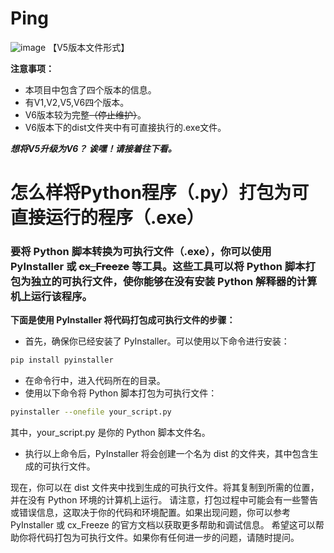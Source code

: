 # Ping
![image](https://github.com/YHQ0214/Ping/assets/109493302/5e07698e-e09d-49f1-a7e1-3eaffa355b04)  <a>【V5版本文件形式】</a>

**注意事项：**

- 本项目中包含了四个版本的信息。
- 有V1,V2,V5,V6四个版本。
- V6版本较为完整<s>（停止维护）</s>。
- V6版本下的dist文件夹中有可直接执行的.exe文件。

*****想将V5升级为V6？     诶嘿！请接着往下看。*****

# 怎么样将Python程序（.py）打包为可直接运行的程序（.exe）

### 要将 Python 脚本转换为可执行文件（.exe），你可以使用 PyInstaller 或 <s>cx_Freeze</s> 等工具。这些工具可以将 Python 脚本打包为独立的可执行文件，使你能够在没有安装 Python 解释器的计算机上运行该程序。

**下面是使用 PyInstaller 将代码打包成可执行文件的步骤：**

- 首先，确保你已经安装了 PyInstaller。可以使用以下命令进行安装：

```bash
pip install pyinstaller
```

- 在命令行中，进入代码所在的目录。
- 使用以下命令将 Python 脚本打包为可执行文件：


```bash
pyinstaller --onefile your_script.py
```
其中，your_script.py 是你的 Python 脚本文件名。

- 执行以上命令后，PyInstaller 将会创建一个名为 dist 的文件夹，其中包含生成的可执行文件。

现在，你可以在 dist 文件夹中找到生成的可执行文件。将其复制到所需的位置，并在没有 Python 环境的计算机上运行。
请注意，打包过程中可能会有一些警告或错误信息，这取决于你的代码和环境配置。如果出现问题，你可以参考 PyInstaller 或 cx_Freeze 的官方文档以获取更多帮助和调试信息。
希望这可以帮助你将代码打包为可执行文件。如果你有任何进一步的问题，请随时提问。

